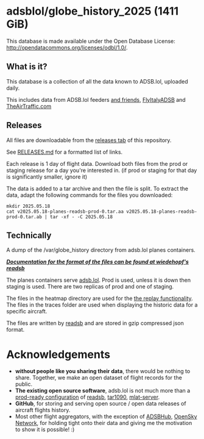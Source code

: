 # adsblol/globe_history_2025 (1411 GiB)

This database is made available under the Open Database License: http://opendatacommons.org/licenses/odbl/1.0/.

## What is it?

This database is a collection of all the data known to ADSB.lol, uploaded daily.

This includes data from ADSB.lol feeders [and friends](https://www.adsb.lol/docs/acknowledgements/partners/), [FlyItalyADSB](https://flyitalyadsb.com/) and [TheAirTraffic.com](https://theairtraffic.com)

## Releases

All files are downloadable from the [releases tab](https://github.com/adsblol/globe_history_2024/releases) of this repository.

See [RELEASES.md](RELEASES.md) for a formatted list of links.

Each release is 1 day of flight data.
Download both files from the prod or staging release for a day you're interested in.
(if prod or staging for that day is significantly smaller, ignore it)

The data is added to a tar archive and then the file is split.
To extract the data, adapt the following commands for the files you downloaded:
```
mkdir 2025.05.18
cat v2025.05.18-planes-readsb-prod-0.tar.aa v2025.05.18-planes-readsb-prod-0.tar.ab | tar -xf - -C 2025.05.18
```

## Technically

A dump of the /var/globe_history directory from adsb.lol planes containers.

***[Documentation for the format of the files can be found at wiedehopf's readsb](https://github.com/wiedehopf/readsb/blob/dev/README-json.md#trace-jsons)***

The planes containers serve [adsb.lol](https://adsb.lol). Prod is used, unless it is down then staging is used. There are two replicas of prod and one of staging.

The files in the heatmap directory are used for the [the replay functionality](https://adsb.lol?r).
The files in the traces folder are used when displaying the historic data for a specific aircraft.

The files are written by [readsb](https://github.com/wiedehopf/readsb) and are stored in gzip compressed json format.

# Acknowledgements

- **without people like you sharing their data**, there would be nothing to share. Together, we make an open dataset of flight records for the public.
- **The existing open source software**, adsb.lol is not much more than a [prod-ready configuration](https://github.com/adsblol/infra) of [readsb](https://github.com/wiedehopf/readsb), [tar1090](https://github.com/wiedehopf/tar1090), [mlat-server](https://github.com/wiedehopf/mlat-server).
- **GitHub**, for storing and serving open source / open data releases of aircraft flights history.
- Most other flight aggregators, with the exception of [ADSBHub](https://www.adsbhub.org/), [OpenSky Network](https://opensky-network.org/), for holding tight onto their data and giving me the motivation to show it is possible! :)
